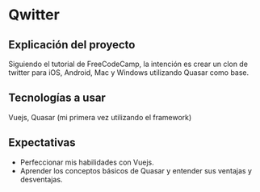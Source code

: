 # Qwitter

## Explicación del proyecto
Siguiendo el tutorial de FreeCodeCamp, la intención es crear un clon de twitter para iOS, Android, Mac y Windows utilizando Quasar como base.

## Tecnologías a usar 
Vuejs, Quasar (mi primera vez utilizando el framework)

## Expectativas
 - Perfeccionar mis habilidades con Vuejs.
 - Aprender los conceptos básicos de Quasar y entender sus ventajas y desventajas.
